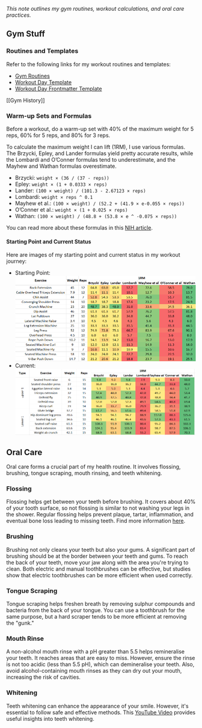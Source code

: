 *This note outlines my gym routines, workout calculations, and oral care practices.*
## Gym Stuff

### Routines and Templates

Refer to the following links for my workout routines and templates:

- [Gym Routines](./Routines)
- [Workout Day Template](./Workout%20Day%20Template)
- [Workout Day Frontmatter Template](./Workout%20Day%20Frontmatter%20Template)

[[Gym History]]

### Warm-up Sets and Formulas

Before a workout, do a warm-up set with 40% of the maximum weight for 5 reps, 60% for 5 reps, and 80% for 3 reps.

To calculate the maximum weight I can lift (1RM), I use various formulas. The Brzycki, Epley, and Lander formulas yield pretty accurate results, while the Lombardi and O’Conner formulas tend to underestimate, and the Mayhew and Wathan formulas overestimate.

- Brzycki: `weight × (36 / (37 - reps))`
- Epley: `weight × (1 + 0.0333 × reps)`
- Lander: `(100 × weight) / (101.3 - 2.67123 × reps)`
- Lombardi: `weight × reps ^ 0.1`
- Mayhew et al.: `(100 × weight) / (52.2 + (41.9 × e-0.055 × reps))`
- O’Conner et al.: `weight × (1 + 0.025 × reps)`
- Wathan: `(100 × weight) / (48.8 + (53.8 × e ^ -0.075 × reps))`

You can read more about these formulas in this [NIH article](https://www.ncbi.nlm.nih.gov/pmc/articles/PMC3525823/).

#### Starting Point and Current Status

Here are images of my starting point and current status in my workout journey:

- Starting Point: ![Starting Point](./Pasted%20image%2020230828210443.png)
- Current: ![Current Status](./Pasted%20image%2020230831173152.png)

## Oral Care

Oral care forms a crucial part of my health routine. It involves flossing, brushing, tongue scraping, mouth rinsing, and teeth whitening.

### Flossing

Flossing helps get between your teeth before brushing. It covers about 40% of your tooth surface, so not flossing is similar to not washing your legs in the shower. Regular flossing helps prevent plaque, tartar, inflammation, and eventual bone loss leading to missing teeth. Find more information [here](./Flossing%20References.md).

### Brushing

Brushing not only cleans your teeth but also your gums. A significant part of brushing should be at the border between your teeth and gums. To reach the back of your teeth, move your jaw along with the area you're trying to clean. Both electric and manual toothbrushes can be effective, but studies show that electric toothbrushes can be more efficient when used correctly.

### Tongue Scraping

Tongue scraping helps freshen breath by removing sulphur compounds and bacteria from the back of your tongue. You can use a toothbrush for the same purpose, but a hard scraper tends to be more efficient at removing the "gunk."

### Mouth Rinse

A non-alcohol mouth rinse with a pH greater than 5.5 helps remineralise your teeth. It reaches areas that are easy to miss. However, ensure the rinse is not too acidic (less than 5.5 pH), which can demineralise your teeth. Also, avoid alcohol-containing mouth rinses as they can dry out your mouth, increasing the risk of cavities.

### Whitening

Teeth whitening can enhance the appearance of your smile. However, it's essential to follow safe and effective methods. This [YouTube Video](https://www.youtube.com/watch?v=KVOohhi3xcY) provides useful insights into teeth whitening.
